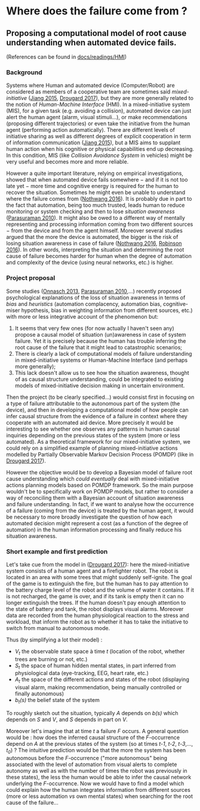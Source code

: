 # Where does the failure come from ? 
## Proposing a computational model of root cause understanding when automated device fails.

(References can be found in [docs/readings/HMI](https://github.com/Sonybronx/Hypothesis_generation/tree/master/docs/readings/HMI))

### Background

Systems where Human and automated device (Computer/Robot) are considered as members of a cooperative team are sometimes said _mixed-initiative_ ([Jiang 2015](https://github.com/Sonybronx/Hypothesis_generation/blob/master/docs/readings/HMI/Jiang2015_Mixed-InitiativeHuman-RobotInteraction.pdf), [Drougard 2017](https://github.com/Sonybronx/Hypothesis_generation/blob/master/docs/readings/HMI/Drougard2017_MixedInitiativeMissionPlanningConsideringHumanOperatorStateEstimation.pdf)), but they are more generally related to the notion of _Human-Machine Interface_ (HMI). In a mixed-initiative system (MIS), for a given task (e.g. avoiding a collision), automated device can just alert the human agent (alarm, visual stimuli...), or make recommendations (proposing different trajectories) or even take the initiative from the human agent (performing action automatically). There are different levels of initiative sharing as well as different degrees of explicit cooperation in term of information communication ([Jiang 2015](https://github.com/Sonybronx/Hypothesis_generation/blob/master/docs/readings/HMI/Jiang2015_Mixed-InitiativeHuman-RobotInteraction.pdf)), but a MIS aims to supplant human action when his cognitive or physical capabilities end up decreasing. In this condition, MIS (like _Collision Avoidance System_ in vehicles) might be very useful and becomes more and more reliable. 

However a quite important literature, relying on empirical investigations, showed that when automated device fails somewhere − and if it is not too late yet − more time and cognitive energy is required for the human to recover the situation. Sometimes he might even be unable to understand where the failure comes from ([Nothwang 2016](https://github.com/Sonybronx/Hypothesis_generation/blob/master/docs/readings/HMI/Nothwang2016_TheHumanShouldBePartOfTheControlLoop.pdf)). It is probably due in part to the fact that automation, being too much trusted, leads human to reduce monitoring or system checking and then to lose _situation awareness_ ([Parasuraman 2010](https://github.com/Sonybronx/Hypothesis_generation/blob/master/docs/readings/HMI/Parasuraman2010_ComplacencyAndBiasInHumanUseOfAutomation.pdf)). It might also be owed to a different way of mentally representing and processing information coming from two different sources − from the device and from the agent himself. Moreover several studies argued that the more the device is automated, the bigger is the risk of losing situation awareness in case of failure ([Nothwang 2016](https://github.com/Sonybronx/Hypothesis_generation/blob/master/docs/readings/HMI/Nothwang2016_TheHumanShouldBePartOfTheControlLoop.pdf), [Robinson 2016](https://github.com/Sonybronx/Hypothesis_generation/blob/master/docs/readings/HMI/Robinson2016_DegreeOfAutomationInCommandAndControl.pdf)). In other words, interpreting the situation and determining the root cause of failure becomes harder for human when the degree of automation and complexity of the device (using neural networks, etc.) is higher.

### Project proposal

Some studies ([Onnasch 2013](https://github.com/Sonybronx/Hypothesis_generation/blob/master/docs/readings/HMI/Onnasch2013_HumanPerformanceConsequencesLevelsOfAutomation.pdf), [Parasuraman 2010](https://github.com/Sonybronx/Hypothesis_generation/blob/master/docs/readings/HMI/Parasuraman2010_ComplacencyAndBiasInHumanUseOfAutomation.pdf),...) recently proposed psychological explanations of the loss of situation awareness in terms of _bias_ and _heuristics_ (automation complacency, automation bias, cognitive-miser hypothesis, bias in weighting information from different sources, etc.) with more or less integrative account of the phenomenon but:

1. It seems that very few ones (for now actually I haven't seen any) propose a causal model of situation (un)awareness in case of system failure. Yet it is precisely because the human has trouble inferring the root cause of the failure that it might lead to catastrophic scenarios;
2. There is clearly a lack of computational models of failure understanding in mixed-initiative systems or Human-Machine Interface (and perhaps more generally);
3. This lack doesn't allow us to see how the situation awareness, thought of as causal structure understanding, could be integrated to existing models of mixed-initiative decision making in uncertain environment.

Then the project (to be clearly specified...) would consist first in focusing on a type of failure attributable to the autonomous part of the system (the device), and then in developing a computational model of how people can infer causal structure from the evidence of a failure in context where they cooperate with an automated aid device. More precisely it would be interesting to see whether one observes any patterns in human causal inquiries depending on the previous states of the system (more or less automated). As a theoretical framework for our mixed-initiative system, we could rely on a simplified example of planning mixed-initiative actions modelled by Partially Observable Markov Decision Process (POMDP) (like in [Drougard 2017](https://github.com/Sonybronx/Hypothesis_generation/blob/master/docs/readings/HMI/Drougard2017_MixedInitiativeMissionPlanningConsideringHumanOperatorStateEstimation.pdf)). 

However the objective would be to develop a Bayesian model of failure root cause understanding which _could eventually_ deal with mixed-initiative actions planning models based on POMDP framework. So the main purpose wouldn't be to specifically work on POMDP models, but rather to consider a way of reconciling them with a Bayesian account of situation awareness and failure understanding. In fact, if we want to analyse how the occurrence of a failure (coming from the device) is treated by the human agent, it would be necessary to more broadly investigate the question of how each automated decision might represent a cost (as a function of the degree of automation) in the human information processing and finally reduce his situation awareness.


### Short example and first prediction

Let's take cue from the model in ([Drougard 2017](https://github.com/Sonybronx/Hypothesis_generation/blob/master/docs/readings/HMI/Drougard2017_MixedInitiativeMissionPlanningConsideringHumanOperatorStateEstimation.pdf)): here the mixed-initiative system consists of a human agent and a firefighter robot. The robot is located in an area with some trees that might suddenly self-ignite. The goal of the game is to extinguish the fire, but the human has to pay attention to the battery charge level of the robot and the volume of water it contains. If it is not recharged, the game is over, and if its tank is empty then it can no longer extinguish the trees. If the human doesn't pay enough attention to the state of battery and tank, the robot displays visual alarms. Moreover data are recorded from the human physiological reaction to the stress and workload, that inform the robot as to whether it has to take the initiative to switch from manual to autonomous mode. 

Thus (by simplifying a lot their model) :

- _V<sub>t</sub>_  the observable state space à time _t_ (location of the robot, whether trees are burning or not, etc.)
- _S<sub>t</sub>_  the space of human hidden mental states, in part inferred from physiological data (eye-tracking, EEG, heart rate, etc.)
- _A<sub>t</sub>_  the space of the different actions and states of the robot (displaying visual alarm, making recommendation, being manually controlled or finally autonomous)
- _b<sub>t</sub>(s)_  the belief state of the system

To roughly sketch out the situation, typically _A_ depends on _b(s)_ which depends on _S_ and _V_, and _S_ depends in part on _V_. 

Moreover let's imagine that at time _t_ a failure _F_ occurs. A general question would be : how does the inferred causal structure of the _F_-occurrence depend on _A_ at the previous states of the system (so at times _t-1_, _t-2_, _t-3_,..., _t<sub>0</sub>_) ? The intuitive prediction would be that the more the system has been autonomous before the _F_-occurrence ("more autonomous" being associated with the level of automation from visual alerts to complete autonomy as well as with the number of times the robot was previously in these states), the less the human would be able to infer the causal network underlying the _F_-occurrence. Now we would have to find a model which could explain how the human integrates information from different sources (more or less automation _vs_ own mental states) when searching for the root cause of the failure...



